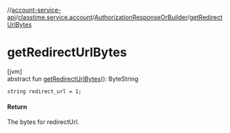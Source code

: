 //[account-service-api](../../../index.md)/[classtime.service.account](../index.md)/[AuthorizationResponseOrBuilder](index.md)/[getRedirectUrlBytes](get-redirect-url-bytes.md)

# getRedirectUrlBytes

[jvm]\
abstract fun [getRedirectUrlBytes](get-redirect-url-bytes.md)(): ByteString

`string redirect_url = 1;`

#### Return

The bytes for redirectUrl.
